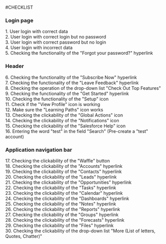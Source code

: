 #CHECKLIST
<h3>Login page</h3>
1. User login with correct data<br/>
2. User login with correct login but no password<br/>
3. User login with correct password but no login<br/>
4. User login with incorrect data<br/>
5. Checking the functionality of the "Forgot your password?" hyperlink<br/>
<h3>Header</h3>
6. Checking the functionality of the "Subscribe Now" hyperlink<br/>
7. Checking the functionality of the "Leave Feedback" hyperlink<br/>
8. Checking the operation of the drop-down list "Check Out Top Features"<br/>
9. Checking the functionality of the "Get Started" hyperlink<br/>
10. Checking the functionality of the "Setup" icon<br/>
11. Check if the "View Profile" icon is working<br/>
12. Make sure the "Learning Paths" icon works<br/>
13. Checking the clickability of the "Global Actions" icon<br/>
14. Checking the clickability of the "Notifications" icon<br/>
15. Checking the clickability of the "Salesforce Help" icon<br/>
16. Entering the word "test" in the field "Search" (Pre-create a "test" account)<br/>
<h3>Application navigation bar</h3>
17. Checking the clickability of the "Waffle" button<br/>
18. Checking the clickability of the "Accounts" hyperlink<br/>
19. Checking the clickability of the "Contacts" hyperlink<br/>
20. Checking the clickability of the "Leads" hyperlink<br/>
21. Checking the clickability of the "Opportunities" hyperlink<br/>
22. Checking the clickability of the "Tasks" hyperlink<br/>
23. Checking the clickability of the "Calendar" hyperlink<br/>
24. Checking the clickability of the "Dashboards" hyperlink<br/>
25. Checking the clickability of the "Notes" hyperlink<br/>
26. Checking the clickability of the "Reports" hyperlink<br/>
27. Checking the clickability of the "Groups" hyperlink<br/>
28. Checking the clickability of the "Forecasts" hyperlink<br/>
29. Checking the clickability of the "Files" hyperlink<br/>
30. Checking the clickability of the drop-down list "More (List of letters, Quotes, Chatter)"<br/>